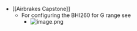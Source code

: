 - [[Airbrakes Capstone]]
	- For configuring the BHI260 for G range see
		- ![image.png](../assets/image_1712443594411_0.png)